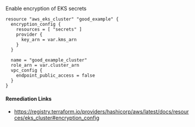 
Enable encryption of EKS secrets

```hcl
resource "aws_eks_cluster" "good_example" {
  encryption_config {
    resources = [ "secrets" ]
    provider {
      key_arn = var.kms_arn
    }
  }
  
  name = "good_example_cluster"
  role_arn = var.cluster_arn
  vpc_config {
    endpoint_public_access = false
  }
}
```

#### Remediation Links
 - https://registry.terraform.io/providers/hashicorp/aws/latest/docs/resources/eks_cluster#encryption_config
        